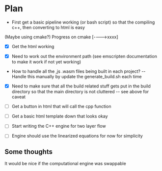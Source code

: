 # Plan

- First get a basic pipeline working (or bash script) so that
  the compiling c++, then converting to html is easy

(Maybe using cmake?)
Progress on cmake [---->xxxx]

- [x] Get the html working

- [x] Need to work out the environment path (see emscripten documentation to make it work if not yet working)

- How to handle all the ,js .wasm files being built in each project?
  -- Handle this manually by update the generate_build.sh each time

- [x] Need to make sure that all the build related stuff gets put in the build directory so that the main directory is not cluttered
      -- see above for caveat

- [ ] Get a button in html that will call the cpp function

- [ ] Get a basic html template down that looks okay

- [ ] Start writing the C++ engine for two layer flow

- [ ] Engine should use the linearized equations for now for simplicity

## Some thoughts

It would be nice if the computational engine was swappable
